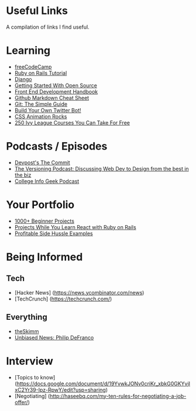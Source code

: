 # Useful Links

A compilation of links I find useful.


# Learning 
+ [freeCodeCamp](https://www.freecodecamp.com/)
+ [Ruby on Rails Tutorial](https://docs.google.com/document/d/19YvwkJONv0criKr_xbkG0GKYvjIxC2Yr39-Ipz-RpwY/edit?usp=sharing)
+ [Django](https://tutorial.djangogirls.org/en/index.html)
+ [Getting Started With Open Source](https://www.hackerearth.com/getstarted-opensource/)
+ [Front End Development Handbook](https://www.gitbook.com/book/frontendmasters/front-end-handbook-2017/details)
+ [Github Markdown Cheat Sheet](https://github.com/adam-p/markdown-here/wiki/Markdown-Cheatsheet)
+ [Git: The Simple Guide](http://rogerdudler.github.io/git-guide/)
+ [Build Your Own Twitter Bot!](https://medium.freecodecamp.com/easily-set-up-your-own-twitter-bot-4aeed5e61f7f#.jc0sor19b)
+ [CSS Animation Rocks](https://cssanimation.rocks/)
+ [250 Ivy League Courses You Can Take For Free](https://medium.freecodecamp.com/ivy-league-free-online-courses-a0d7ae675869#.y04d6w19a)

# Podcasts / Episodes
+ [Devpost's The Commit](https://devpost.com/thecommit)
+ [The Versioning Podcast: Discussing Web Dev to Design from the best in the biz](https://www.sitepoint.com/versioning-show/?utm_medium=email&utm_campaign=Welcome%20Email&utm_content=Welcome%20Email+&utm_source=CampaignMonitor%20SitePoint&utm_term=WATCH%20THE%20PODCAST)
+ [College Info Geek Podcast](https://collegeinfogeek.com/cast/)

# Your Portfolio 
 + [1000+ Beginner Projects](https://www.reddit.com/r/learnprogramming/comments/2a9ygh/1000_beginner_programming_projects_xpost/)
 + [Projects While You Learn React with Ruby on Rails](https://medium.freecodecamp.com/every-time-you-build-a-to-do-list-app-a-puppy-dies-505b54637a5d#.agxj53dxq)
 + [Profitable Side Hussle Examples](https://www.indiehackers.com/businesses)


# Being Informed
## Tech
+ [Hacker News] (https://news.ycombinator.com/news)
+ [TechCrunch] (https://techcrunch.com/)

## Everything
+ [theSkimm](http://www.theskimm.com/?r=ed44005a)
+ [Unbiased News: Philip DeFranco](https://www.youtube.com/channel/UClFSU9_bUb4Rc6OYfTt5SPw)


# Interview
+ [Topics to know] (https://docs.google.com/document/d/19YvwkJONv0criKr_xbkG0GKYvjIxC2Yr39-Ipz-RpwY/edit?usp=sharing)
+ [Negotiating] (http://haseebq.com/my-ten-rules-for-negotiating-a-job-offer/)
